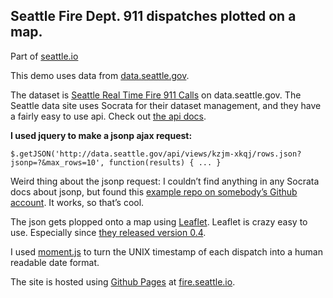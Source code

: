 Seattle Fire Dept. 911 dispatches plotted on a map.
---------------------------------------------------

Part of [seattle.io](http://seattle.io)  

This demo uses data from [data.seattle.gov](https://data.seattle.gov).

The dataset is [Seattle Real Time Fire 911 Calls](https://data.seattle.gov/Public-Safety/Seattle-Real-Time-Fire-911-Calls/kzjm-xkqj) on data.seattle.gov.
The Seattle data site uses Socrata for their dataset management, and
they have a fairly easy to use api. Check out [the api docs](https://data.seattle.gov/api/docs).

**I used jquery to make a jsonp ajax request:**

`$.getJSON('http://data.seattle.gov/api/views/kzjm-xkqj/rows.json?jsonp=?&max_rows=10', function(results) { ... }`

Weird thing about the jsonp request: I couldn’t find anything in any
Socrata docs about jsonp, but found this [example repo on somebody’s
Github account](https://github.com/jasonhoekstra/socrata_jquery_test/blob/master/socrata_test.js). It works, so that’s cool.

The json gets plopped onto a map using [Leaflet](http://leaflet.cloudmade.com/index.html). Leaflet is crazy
easy to use. Especially since [they released version 0.4](http://leaflet.cloudmade.com/2012/07/30/leaflet-0-4-released.html). 

I used [moment.js](http://momentjs.com) to turn the UNIX timestamp of each dispatch into a
human readable date format.

The site is hosted using [Github Pages](http://pages.github.com) at [fire.seattle.io](http://fire.seattle.io).
